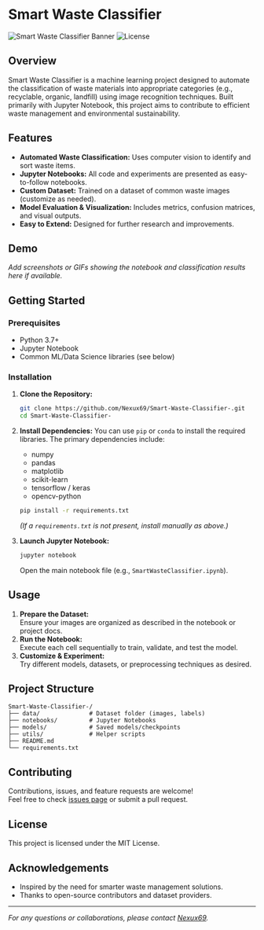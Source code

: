 # Smart Waste Classifier

![Smart Waste Classifier Banner](https://img.shields.io/badge/Machine%20Learning-Jupyter%20Notebook-blue)
![License](https://img.shields.io/badge/license-MIT-green)

## Overview

Smart Waste Classifier is a machine learning project designed to automate the classification of waste materials into appropriate categories (e.g., recyclable, organic, landfill) using image recognition techniques. Built primarily with Jupyter Notebook, this project aims to contribute to efficient waste management and environmental sustainability.

## Features

- **Automated Waste Classification:** Uses computer vision to identify and sort waste items.
- **Jupyter Notebooks:** All code and experiments are presented as easy-to-follow notebooks.
- **Custom Dataset:** Trained on a dataset of common waste images (customize as needed).
- **Model Evaluation & Visualization:** Includes metrics, confusion matrices, and visual outputs.
- **Easy to Extend:** Designed for further research and improvements.

## Demo

*Add screenshots or GIFs showing the notebook and classification results here if available.*

## Getting Started

### Prerequisites

- Python 3.7+
- Jupyter Notebook
- Common ML/Data Science libraries (see below)

### Installation

1. **Clone the Repository:**
   ```bash
   git clone https://github.com/Nexux69/Smart-Waste-Classifier-.git
   cd Smart-Waste-Classifier-
   ```

2. **Install Dependencies:**
   You can use `pip` or `conda` to install the required libraries. The primary dependencies include:
   - numpy
   - pandas
   - matplotlib
   - scikit-learn
   - tensorflow / keras
   - opencv-python

   ```bash
   pip install -r requirements.txt
   ```
   *(If a `requirements.txt` is not present, install manually as above.)*

3. **Launch Jupyter Notebook:**
   ```bash
   jupyter notebook
   ```
   Open the main notebook file (e.g., `SmartWasteClassifier.ipynb`).

## Usage

1. **Prepare the Dataset:**  
   Ensure your images are organized as described in the notebook or project docs.
2. **Run the Notebook:**  
   Execute each cell sequentially to train, validate, and test the model.
3. **Customize & Experiment:**  
   Try different models, datasets, or preprocessing techniques as desired.

## Project Structure

```
Smart-Waste-Classifier-/
├── data/              # Dataset folder (images, labels)
├── notebooks/         # Jupyter Notebooks
├── models/            # Saved models/checkpoints
├── utils/             # Helper scripts
├── README.md
└── requirements.txt
```

## Contributing

Contributions, issues, and feature requests are welcome!  
Feel free to check [issues page](https://github.com/Nexux69/Smart-Waste-Classifier-/issues) or submit a pull request.

## License

This project is licensed under the MIT License.

## Acknowledgements

- Inspired by the need for smarter waste management solutions.
- Thanks to open-source contributors and dataset providers.

---

*For any questions or collaborations, please contact [Nexux69](https://github.com/Nexux69).*

